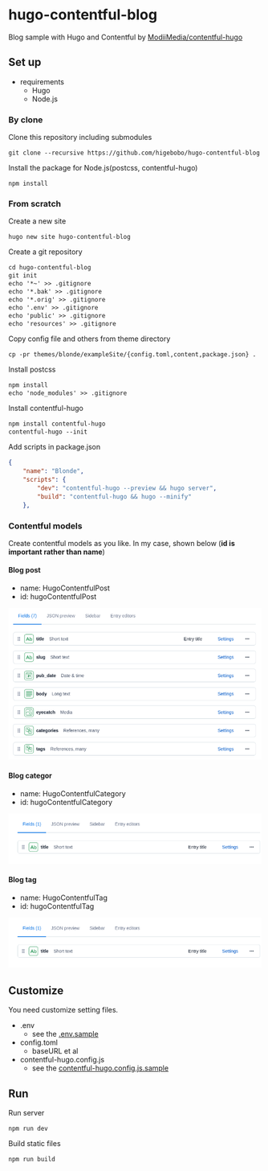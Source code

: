 # hugo-contentful-blog

Blog sample with Hugo and Contentful by [ModiiMedia/contentful-hugo](https://github.com/ModiiMedia/contentful-hugo)

## Set up

* requirements
    * Hugo
    * Node.js

### By clone

Clone this repository including submodules

```shell
git clone --recursive https://github.com/higebobo/hugo-contentful-blog
```

Install the package for Node.js(postcss, contentful-hugo)

```shell
npm install
```

### From scratch

Create a new site

```shell
hugo new site hugo-contentful-blog
```

Create a git repository

```shell
cd hugo-contentful-blog
git init
echo '*~' >> .gitignore
echo '*.bak' >> .gitignore
echo '*.orig' >> .gitignore
echo '.env' >> .gitignore
echo 'public' >> .gitignore
echo 'resources' >> .gitignore
```

Copy config file and others from theme directory

```shell
cp -pr themes/blonde/exampleSite/{config.toml,content,package.json} .
```

Install postcss

```shell
npm install
echo 'node_modules' >> .gitignore
```

Install contentful-hugo

```shell
npm install contentful-hugo
contentful-hugo --init
```

Add scripts in package.json

```json
{
    "name": "Blonde",
    "scripts": {
        "dev": "contentful-hugo --preview && hugo server",
        "build": "contentful-hugo && hugo --minify"
    },
```

### Contentful models

Create contentful models as you like.
In my case, shown below (**id is important rather than name**)

#### Blog post

* name: HugoContentfulPost
* id: hugoContentfulPost

![models](./screenshots/01.png)

#### Blog categor

* name: HugoContentfulCategory
* id: hugoContentfulCategory

![models](./screenshots/02.png)

#### Blog tag

* name: HugoContentfulTag
* id: hugoContentfulTag

![models](./screenshots/02.png)

## Customize

You need customize setting files.

* .env
    * see the [.env.sample](./.env.sample)
* config.toml
    * baseURL et al
* contentful-hugo.config.js
    * see the [contentful-hugo.config.js.sample](./contentful-hugo.config.js.sample)

## Run

Run server

```shell
npm run dev
```

Build static files

```shell
npm run build
```
